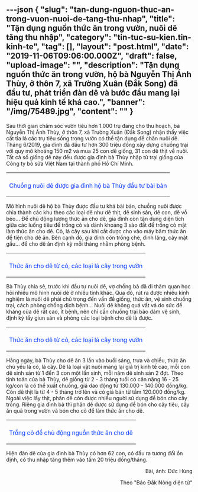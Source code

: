 ---json
{
    "slug": "tan-dung-nguon-thuc-an-trong-vuon-nuoi-de-tang-thu-nhap",
    "title": "Tận dụng nguồn thức ăn trong vườn, nuôi dê tăng thu nhập",
    "category": "tin-tuc-su-kien.tin-kinh-te",
    "tag": [],
    "layout": "post.html",
    "date": "2019-11-06T09:06:00.000Z",
    "draft": false,
    "upload-image": "",
    "description": "Tận dụng nguồn thức ăn trong vườn, hộ bà Nguyễn Thị Ánh Thùy, ở thôn 7, xã Trường Xuân (Đắk Song) đã đầu tư, phát triển đàn dê và bước đầu mang lại hiệu quả kinh tế khá cao.",
    "banner": "/img/75489.jpg",
    "__content__": ""
}
---
<p>Sau thời gian chăm s&oacute;c vườn ti&ecirc;u hơn 1.000 trụ đang cho thu hoạch, b&agrave; Nguyễn Thị &Aacute;nh Th&ugrave;y, ở th&ocirc;n 7, x&atilde; Trường Xu&acirc;n (Đắk Song) nhận thấy việc cắt tỉa l&aacute; c&aacute;c trụ ti&ecirc;u sống trong vườn c&oacute; thể tận dụng để chăn nu&ocirc;i d&ecirc;. Th&aacute;ng 6/2019, gia đ&igrave;nh đ&atilde; đầu tư hơn 300 triệu đồng x&acirc;y dựng chuồng trại với quy m&ocirc; khoảng 150 m2 v&agrave; mua 25 con d&ecirc; giống, 31 con d&ecirc; thịt về nu&ocirc;i. Tất cả số giống d&ecirc; n&agrave;y đều được gia đ&igrave;nh b&agrave; Th&ugrave;y nhập từ trại giống của C&ocirc;ng ty b&ograve; sữa Việt Nam tại th&agrave;nh phố Hồ Ch&iacute; Minh.</p>

<table align="center">
	<tbody>
		<tr>
			<td><img alt="" src="http://www.baodaknong.org.vn/database/image/2019/11/06/3172-KT-1.jpg" /></td>
		</tr>
		<tr>
			<td>
			<p style="text-align:center"><span style="color:#0033ff">Chuồng nu&ocirc;i d&ecirc; được gia đ&igrave;nh hộ b&agrave; Th&ugrave;y đầu tư b&agrave;i bản</span></p>
			</td>
		</tr>
	</tbody>
</table>

<p>M&ocirc; h&igrave;nh nu&ocirc;i d&ecirc; hộ b&agrave; Th&ugrave;y được đầu tư kh&aacute; b&agrave;i bản, chuồng nu&ocirc;i được chia th&agrave;nh c&aacute;c khu theo c&aacute;c loại d&ecirc; như d&ecirc; thịt, d&ecirc; sinh sản, d&ecirc; con, d&ecirc; vỗ b&eacute;o&hellip; Để chủ động lượng thức ăn cho d&ecirc;, gia đ&igrave;nh c&ograve;n tận dụng diện t&iacute;ch giữa c&aacute;c luống ti&ecirc;u để trồng cỏ v&agrave; d&agrave;nh khoảng 3 s&agrave;o đất để trồng cỏ mật l&agrave;m thức ăn cho d&ecirc;. Cỏ, l&aacute; c&acirc;y sau khi cắt được cho v&agrave;o m&aacute;y băm thức ăn để tiện cho d&ecirc; ăn. B&ecirc;n cạnh đ&oacute;, gia đ&igrave;nh c&ograve;n trồng ch&egrave;, đinh lăng, c&acirc;y mật gấu&hellip; để cho d&ecirc; ăn định kỳ mỗi th&aacute;ng nhằm ph&ograve;ng bệnh.</p>

<table align="center">
	<tbody>
		<tr>
			<td><img alt="" src="http://www.baodaknong.org.vn/database/image/2019/11/06/3172-KT-2.jpg" /></td>
		</tr>
		<tr>
			<td>
			<p style="text-align:center"><span style="color:#0033ff">Thức ăn cho d&ecirc; từ cỏ, c&aacute;c loại l&aacute; c&acirc;y trong vườn</span></p>
			</td>
		</tr>
	</tbody>
</table>

<p>B&agrave; Th&ugrave;y chia sẻ, trước khi đầu tư nu&ocirc;i d&ecirc;, vợ chồng b&agrave; đ&atilde; đi thăm quan học hỏi nhiều m&ocirc; h&igrave;nh nu&ocirc;i d&ecirc; ở nhiều tỉnh kh&aacute;c. Qua đ&oacute;, r&uacute;t ra được nhiều kinh nghiệm l&agrave; nu&ocirc;i d&ecirc; phải ch&uacute; trọng đến vấn đề giống, thức ăn, vệ sinh chuồng trại, c&aacute;ch ph&ograve;ng chống dịch bệnh... Nu&ocirc;i d&ecirc; kh&ocirc;ng qu&aacute; vất vả do sức đề kh&aacute;ng của d&ecirc; rất cao, &iacute;t bệnh, n&ecirc;n chỉ cần chuồng trại bảo đảm vệ sinh, định kỳ tẩy giun s&aacute;n v&agrave; ph&ograve;ng c&aacute;c loại bệnh cho d&ecirc; l&agrave; được.</p>

<table align="center">
	<tbody>
		<tr>
			<td><img alt="" src="http://www.baodaknong.org.vn/database/image/2019/11/06/3172-KT-3.jpg" /></td>
		</tr>
		<tr>
			<td>
			<p style="text-align:center"><span style="color:#0033ff">Thức ăn cho d&ecirc; từ cỏ, c&aacute;c loại l&aacute; c&acirc;y trong vườn</span></p>
			</td>
		</tr>
	</tbody>
</table>

<p>Hằng ng&agrave;y, b&agrave; Th&ugrave;y cho d&ecirc; ăn 3 lần v&agrave;o buổi s&aacute;ng, trưa v&agrave; chiều, thức ăn chủ yếu l&agrave; cỏ, l&aacute; c&acirc;y. D&ecirc; l&agrave; loại vật nu&ocirc;i mang lại gi&aacute; trị kinh tế cao, mỗi con d&ecirc; sinh sản từ 1 đến 3 con một lần sinh, mỗi năm d&ecirc; sinh sản 2 đợt. Theo t&iacute;nh to&aacute;n của b&agrave; Th&ugrave;y, d&ecirc; giống từ 2 - 3 th&aacute;ng tuổi c&oacute; c&acirc;n nặng 16 - 25 kg/con l&agrave; c&oacute; thể xuất chuồng, gi&aacute; dao động từ 130.000 - 140.000 đồng/kg. C&ograve;n d&ecirc; thịt l&agrave; từ 4 - 5 th&aacute;ng trở l&ecirc;n v&agrave; c&oacute; gi&aacute; b&aacute;n từ tầm 120.000 đồng/kg. Ngo&agrave;i việc lấy thịt, ph&acirc;n d&ecirc; c&ograve;n được nhiều người sử dụng để b&oacute;n cho c&acirc;y trồng. Ri&ecirc;ng gia đ&igrave;nh b&agrave; th&igrave; ph&acirc;n d&ecirc; được sử dụng để b&oacute;n cho c&acirc;y ti&ecirc;u, c&acirc;y ăn quả trong vườn v&agrave; b&oacute;n cho cỏ để l&agrave;m thức ăn cho d&ecirc;.</p>

<table align="center">
	<tbody>
		<tr>
			<td><img alt="" src="http://www.baodaknong.org.vn/database/image/2019/11/06/3172-KT-4.jpg" /></td>
		</tr>
		<tr>
			<td>
			<p style="text-align:center"><span style="color:#0033ff">Trồng cỏ để chủ động nguồn thức ăn cho d&ecirc;</span></p>
			</td>
		</tr>
	</tbody>
</table>

<p>Hiện đ&agrave;n d&ecirc; của gia đ&igrave;nh b&agrave; Th&ugrave;y c&oacute; hơn 62 con, c&oacute; đầu ra tương đối ổn định, c&oacute; thu nhập tăng th&ecirc;m v&agrave;o tầm 20 triệu đồng/th&aacute;ng.</p>

<p style="text-align:right">B&agrave;i, ảnh: Đức H&ugrave;ng</p>

<p style="text-align:right">Theo &quot;B&aacute;o Đắk N&ocirc;ng điện tử&quot;</p>
